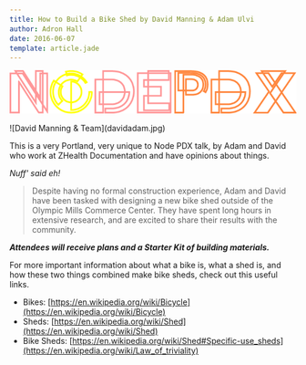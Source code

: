```yaml
---
title: How to Build a Bike Shed by David Manning & Adam Ulvi
author: Adron Hall
date: 2016-06-07
template: article.jade
---
```


[![Node PDX 2016](nodepdx-2016-logo.png)](http://nodepdx.org)

<div class="image float-right">
    ![David Manning & Team](davidadam.jpg)
</div>

This is a very Portland, very unique to Node PDX talk, by Adam and David who work at ZHealth Documentation and have opinions about things.

*Nuff' said eh!*

> Despite having no formal construction experience, Adam and David have been tasked with designing a new bike shed outside of the Olympic Mills Commerce Center. They have spent long hours in extensive research, and are excited to share their results with the community.

***Attendees will receive plans and a Starter Kit of building materials.***

For more important information about what a bike is, what a shed is, and how these two things combined make bike sheds, check out this useful links.

* Bikes: [https://en.wikipedia.org/wiki/Bicycle](https://en.wikipedia.org/wiki/Bicycle)
* Sheds: [https://en.wikipedia.org/wiki/Shed](https://en.wikipedia.org/wiki/Shed)
* Bike Sheds: [https://en.wikipedia.org/wiki/Shed#Specific-use_sheds](https://en.wikipedia.org/wiki/Law_of_triviality)
